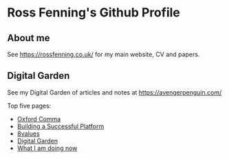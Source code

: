 # Ross Fenning's Github Profile

## About me

See https://rossfenning.co.uk/ for my main website, CV and papers.

## Digital Garden

See my Digital Garden of articles and notes at https://avengerpenguin.com/

Top five pages:

<ul>

<li><a href="https://avengerpenguin.com/oxford-comma/">Oxford Comma</a></li>

<li><a href="https://avengerpenguin.com/building-a-successful-platform/">Building a Successful Platform</a></li>

<li><a href="https://avengerpenguin.com/8values/">8values</a></li>

<li><a href="https://avengerpenguin.com/digital-garden/">Digital Garden</a></li>

<li><a href="https://avengerpenguin.com/now/">What I am doing now</a></li>

</ul>
